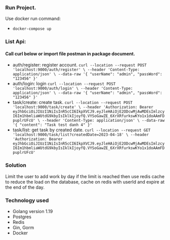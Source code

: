 ### Run Project.
Use docker run command:
- `docker-compose up`

### List Api:
#### Call curl below or import file postman in package document.
- auth/register: register account.
  ``
  curl --location --request POST 'localhost:9000/auth/register' \
  --header 'Content-Type: application/json' \
  --data-raw '{
  "userName": "admin",
  "passWord": "123456"
  }'
  ``
- auth/login: login
  ``
  curl --location --request POST 'localhost:9000/auth/login' \
  --header 'Content-Type: application/json' \
  --data-raw '{
  "userName": "admin",
  "passWord": "123456"
  }'
  ``
- task/create: create task.
  ``
  curl --location --request POST 'localhost:9000/task/create' \
  --header 'Authorization: Bearer eyJhbGciOiJIUzI1NiIsInR5cCI6IkpXVCJ9.eyJleHAiOjE2ODcwMjAwMDEsImlzcyI6Im1hbmliaWUtdG9kbyIsIklkIjoyfQ.VYSoGawZE_6XrXRfurkswKYo1x1doAAmFDpuplrUFcU' \
  --header 'Content-Type: application/json' \
  --data-raw '{
  "content": "Task test danh 4"
  }'
  ``
- task/list: get task by created date.
  ``
  curl --location --request GET 'localhost:9000/task/list?createdDate=2023-04-18' \
  --header 'Authorization: Bearer eyJhbGciOiJIUzI1NiIsInR5cCI6IkpXVCJ9.eyJleHAiOjE2ODcwMjAwMDEsImlzcyI6Im1hbmliaWUtdG9kbyIsIklkIjoyfQ.VYSoGawZE_6XrXRfurkswKYo1x1doAAmFDpuplrUFcU'
  ``

### Solution
Limit the user to add work by day if the limit is reached then use redis cache to
reduce the load on the database, cache on redis with userId and expire at the end of the day.

### Technology used
- Golang version 1.19
- Postgres
- Redis
- Gin, Gorm
- Docker
